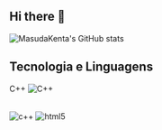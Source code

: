 ## Hi there 👋

![MasudaKenta's GitHub stats](https://github-readme-stats.vercel.app/api?username=MasudaKenta&show_icons=true&theme=dark)

## Tecnologia e Linguagens

C++ 	![C++](https://img.shields.io/badge/c++-%2300599C.svg?style=for-the-badge&logo=c%2B%2B&logoColor=white)
<div style="inline_block"><br>


  <img  align="center" alt="c++" src="(https://img.shields.io/badge/c++-%2300599C.svg?style=for-the-badge&logo=c%2B%2B&logoColor=white"/>
  
  <img  align="center" alt="html5" src="https://img.shields.io/badge/HTML5-E34F26?style=for-the-badge&logo=html5&logoColor=white"/>

   	
</div>
